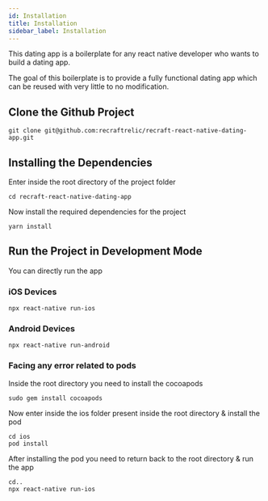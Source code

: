 ```yaml
---
id: Installation
title: Installation
sidebar_label: Installation
---
```


This dating app is a boilerplate for any react native developer who wants to build a dating app. 

The goal of this boilerplate is to provide a fully functional dating app which can be reused with very little to no modification.

## Clone the Github Project

```
git clone git@github.com:recraftrelic/recraft-react-native-dating-app.git
```

## Installing the Dependencies

Enter inside the root directory of the project folder 
```
cd recraft-react-native-dating-app
```

Now install the required dependencies for the project 
```
yarn install
```

## Run the Project in Development Mode

You can directly run the app

### iOS Devices
```
npx react-native run-ios
```

### Android Devices
```
npx react-native run-android
```

### Facing any error related to pods

Inside the root directory you need to install the cocoapods
```
sudo gem install cocoapods
```

Now enter inside the ios folder present inside the root directory & install the pod
```
cd ios
pod install
```

After installing the pod you need to return back to the root directory & run the app
```
cd.. 
npx react-native run-ios
```
